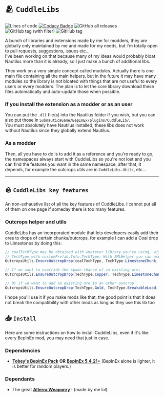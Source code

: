 # 🫂 `CuddleLibs`
![Lines of code](https://img.shields.io/tokei/lines/github/VELD-Dev/Nautilus-Extensions)
[![Codacy Badge](https://app.codacy.com/project/badge/Grade/735e6021dfd8498689e12e43aa30ca88)](https://app.codacy.com/gh/VELD-Dev/CuddleLibs/dashboard?utm_source=gh&utm_medium=referral&utm_content=&utm_campaign=Badge_grade)
![GitHub all releases](https://img.shields.io/github/downloads/VELD-Dev/CuddleLibs/total)
![GitHub tag (with filter)](https://img.shields.io/github/v/tag/VELD-Dev/CuddleLibs?label=cuddlelibs)
![GitHub tag](https://img.shields.io/github/v/tag/SubnauticaModding/Nautilus?label=nautilus)
  
A bunch of libraries and extensions made by me for modders, they are globally only maintained by me and made for my needs, but I'm totally open to pull requests, suggestions, issues etc...  
I've been working on that because many of my ideas would probably bloat Nautilus more than it is already, so I just make a bunch of additional libs.  
  
They work on a very simple concept called modules. Actually there is one main file containing all the main helpers, but in the future it may have many modules so the library is not bloated with things that are not useful to every users or every modders. The plan is to let the core library download these files automatically and auto-update those when possible.

### If you install the extension as a modder or as an user
You can put the `.dll` file(s) into the Nautilus folder if you wish, but you can also put those in `SubnauticaGame/BepInEx/plugins/CuddleLib/`.  
You must absolutely have Nautilus installed, these libs does not work without Nautilus since they globally extend Nautilus.

### As a modder
Then, all you have to do is to add it as a reference and you're ready to go, the namespaces always start with CuddleLibs so you're not lost and you can find the features you want in the same namespace, after that, it depends, for example the outcrops utils are in `CuddleLibs.Utils`, etc...

---

## 🪨 `CuddleLibs key features`
  
An non-exhaustive list of all the key features of CuddleLibs. I cannot put all of them on one page if someday there is too many features.

### Outcrops helper and utils
CuddleLibs has an incorporated module that lets developers easily add their ores to drops of certain chunks/outcrops, for example I can add a Coal drop to Limestones by doing this:

```csharp
// coalTechType may be obtained with whatever library you're using, with Nautilus you can get the
// TechType with customPrefab.Info.TechType; With SMLHelper you can use MyClass.TechType;
OutcropsUtils.EnsureOutcropDrop(coalTechType, TechType.LimestoneChunk, chance: 0.2f);

// If we want to override the spawn chance of an existing ore:
OutcropsUtils.EnsureOutcropDrop(TechType.Copper, TechType.LimestoneChunk, chance: 0.6f);  // Spawn chances are extremely high, here.

// Or if we want to add an existing ore to an other outcrop
OutcropsUtils.EnsureOutcropDrop(TechType.Gold, TechType.BreakableLead, chance: 0.025f);  // And here, spawn chances are extremely low.
```

I hope you'll use it if you make mods like that, the good point is that it does not break the compatibility with other mods as long as they use this lib too

## 📥 `Install`
Here are some instructions on how to install CuddleLibs, even if it's like every BepInEx mod, you may need that just in case.

### Dependencies
- [**Tobey's BepInEx Pack**](https://github.com/toebeann/BepInEx.Subnautica/releases) **OR** [**BepInEx 5.4.21+**](https://github.com/BepInEx/BepInEx/releases) (BepInEx alone is lighter, it is better for random players.)

### Dependants
- The great [**Alterra Weaponry**](https://github.com/VELD-Dev/Alterra-Weaponry/releases) ! (made by me lol)
